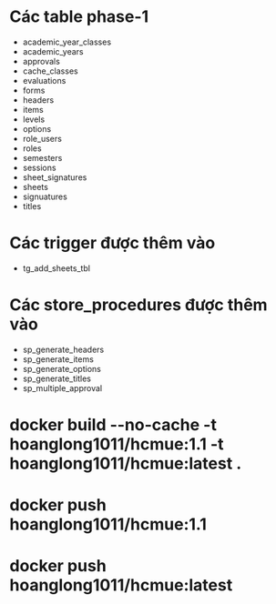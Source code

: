 # Các table phase-1

- academic_year_classes
- academic_years
- approvals
- cache_classes
- evaluations
- forms
- headers
- items
- levels
- options
- role_users
- roles
- semesters
- sessions
- sheet_signatures
- sheets
- signuatures
- titles

# Các trigger được thêm vào

- tg_add_sheets_tbl

# Các store_procedures được thêm vào

- sp_generate_headers
- sp_generate_items
- sp_generate_options
- sp_generate_titles
- sp_multiple_approval

# docker build --no-cache -t hoanglong1011/hcmue:1.1 -t hoanglong1011/hcmue:latest .

# docker push hoanglong1011/hcmue:1.1

# docker push hoanglong1011/hcmue:latest
